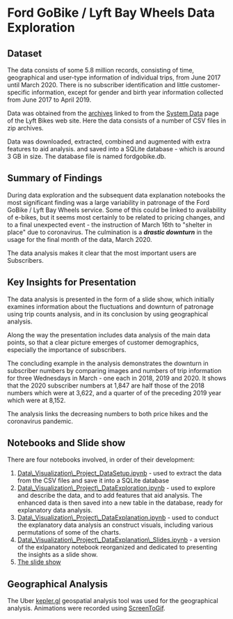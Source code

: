 # Ford GoBike / Lyft Bay Wheels Data Exploration

## Dataset

The data consists of some 5.8 million records, consisting of time, geographical and user-type information of individual trips, from June 2017 until March 2020. There is no subscriber identification and little customer-specific information, except for gender and birth year information collected from June 2017 to April 2019.

Data was obtained from the [archives](https://s3.amazonaws.com/baywheels-data/index.html) linked to from the [System Data](https://www.fordgobike.com/system-data) page of the Lyft Bikes web site. Here the data consists of a number of CSV files in zip archives. 

Data was downloaded, extracted, combined and augmented with extra features to aid analysis. and saved into a SQLite database - which is around 3 GB in size. The database file is named fordgobike.db.


## Summary of Findings

During data exploration and the subsequent data explanation notebooks the most significant finding was a large variability in patronage of the Ford GoBike / Lyft Bay Wheels service. Some of this could be linked to availability of e-bikes, but it seems most certainly to be related to pricing changes, and to a final unexpected event - the instruction of March 16th to "shelter in place" due to coronavirus. The culmination is a **_drastic downturn_** in the usage for the final month of the data, March 2020.

The data analysis makes it clear that the most important users are Subscribers.

## Key Insights for Presentation

The data analysis is presented in the form of a slide show, which initially examines  information about the fluctuations and downturn of patronage using trip counts analysis, and in its conclusion by using geographical analysis.

Along the way the presentation includes data analysis of the main data points, so that a clear picture emerges of customer demographics, especially the importance of subscribers.

The concluding example in the analysis demonstrates the downturn in subscriber numbers by comparing images and numbers of trip information for three Wednesdays in March - one each in 2018, 2019 and 2020. It shows that the 2020 subscriber numbers at 1,847 are half those of the 2018 numbers which were at 3,622, and a quarter of of the preceding 2019 year which were at 8,152. 

The analysis links the decreasing numbers to both price hikes and the coronavirus pandemic.  

## Notebooks and Slide show

There are four notebooks involved, in order of their development:

1. [Data\\_Visualization\\_Project_DataSetup.ipynb](https://github.com/ChrisPalmerNZ/Udacity_Data_Visualization/blob/master/Data_Visualization_Project_DataSetup.ipynb) - used to extract the data from the CSV files and save it into a SQLite database
2. [Data\\_Visualization\\_Project\\_DataExploration.ipynb](https://github.com/ChrisPalmerNZ/Udacity_Data_Visualization/blob/master/Data_Visualization_Project_DataExploration.ipynb) - used to explore and describe the data, and to add features that aid analysis. The enhanced data is then saved into a new table in the database, ready for explanatory data analysis.
3. [Data\\_Visualization\\_Project\\_DataExplanation.ipynb](https://github.com/ChrisPalmerNZ/Udacity_Data_Visualization/blob/master/Data_Visualization_Project_DataExplanation.ipynb) - used to conduct the explanatory data analysis an construct visuals, including various permutations of some of the charts.
4. [Data\\_Visualization\\_Project\\_DataExplanation\\_Slides.ipynb](https://github.com/ChrisPalmerNZ/Udacity_Data_Visualization/blob/master/Data_Visualization_Project_DataExplanation_Slides.ipynb) - a version of the exlpanatory notebook reorganized and dedicated to presenting the insights as a slide show.   
5. [The slide show](https://github.com/ChrisPalmerNZ/Udacity_Data_Visualization/blob/master/Data_Visualization_Project_DataExplanation_Slides.slides.html)

## Geographical Analysis

The Uber [kepler.gl](kepler.gl) geospatial analysis tool was used for the geographical analysis. Animations were recorded using [ScreenToGif](screentogif.com).  


